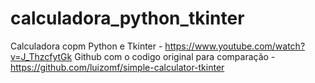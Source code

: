 # calculadora_python_tkinter
Calculadora copm Python e Tkinter - https://www.youtube.com/watch?v=J_ThzcfytGk
Github com o codigo original para comparação - https://github.com/luizomf/simple-calculator-tkinter
